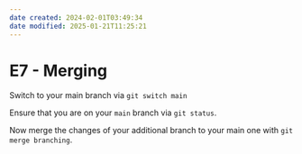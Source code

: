 ```yaml
---
date created: 2024-02-01T03:49:34
date modified: 2025-01-21T11:25:21
---
```


# E7 - Merging

Switch to your main branch via `git switch main`

Ensure that you are on your `main` branch via `git status`.

Now merge the changes of your additional branch to your main one with `git merge branching`.
